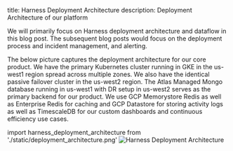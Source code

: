 title: Harness Deployment Architecture
description: Deployment Architecture of our platform

We will primarily focus on Harness deployment architecture and dataflow in this blog post. The subsequent blog posts would focus on the deployment process and incident management, and alerting.

The below picture captures the deployment architecture for our core product. We have the primary Kubernetes cluster running in GKE in the us-west1 region spread across multiple zones. We also have the identical passive failover cluster in the us-west2 region. The Atlas Managed Mongo database running in us-west1 with DR setup in us-west2 serves as the primary backend for our product. We use GCP Memorystore Redis as well as Enterprise Redis for caching and GCP Datastore for storing activity logs as well as TimescaleDB for our custom dashboards and continuous efficiency use cases.

import harness_deployment_architecture from './static/deployment_architecture.png'
<img src={harness_deployment_architecture} alt="Harness Deployment Architecture"/>
